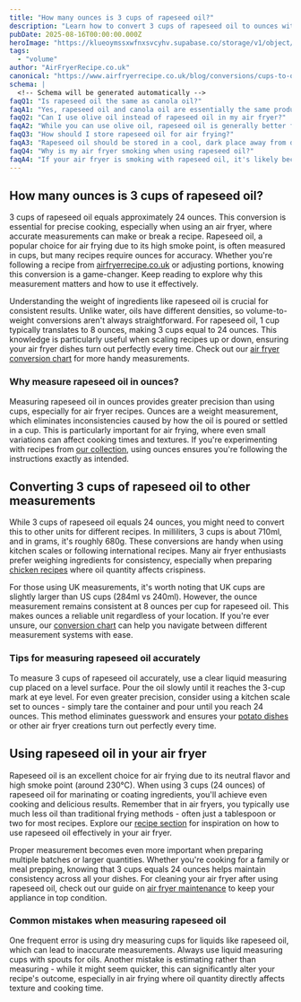 ```yaml
---
title: "How many ounces is 3 cups of rapeseed oil?"
description: "Learn how to convert 3 cups of rapeseed oil to ounces with our simple guide. Perfect for air fryer recipes and precise cooking measurements."
pubDate: 2025-08-16T00:00:00.000Z
heroImage: "https://klueoymssxwfnxsvcyhv.supabase.co/storage/v1/object/public/Shmucket/how-many-ounces-is-3-cups-of-rapeseed-oil.webp"
tags:
  - "volume"
author: "AirFryerRecipe.co.uk"
canonical: "https://www.airfryerrecipe.co.uk/blog/conversions/cups-to-ounces/how-many-ounces-is-3-cups-of-rapeseed-oil"
schema: |
  <!-- Schema will be generated automatically -->
faqQ1: "Is rapeseed oil the same as canola oil?"
faqA1: "Yes, rapeseed oil and canola oil are essentially the same product. Canola oil is a specific type of rapeseed oil that's been bred to have lower levels of erucic acid, making it more suitable for cooking. Both have similar properties and can be used interchangeably in recipes, including air fryer cooking."
faqQ2: "Can I use olive oil instead of rapeseed oil in my air fryer?"
faqA2: "While you can use olive oil, rapeseed oil is generally better for air frying due to its higher smoke point. Olive oil (especially extra virgin) has a lower smoke point and may start to burn at typical air fryer temperatures. For best results, stick with rapeseed oil when possible, or use light olive oil if that's all you have available."
faqQ3: "How should I store rapeseed oil for air frying?"
faqA3: "Rapeseed oil should be stored in a cool, dark place away from direct sunlight. While it doesn't need refrigeration, keeping it in a cupboard or pantry will help maintain its quality. Always check for any off smells before use, as rancid oil can affect both flavor and health benefits."
faqQ4: "Why is my air fryer smoking when using rapeseed oil?"
faqA4: "If your air fryer is smoking with rapeseed oil, it's likely because the temperature is too high or you've used too much oil. Rapeseed oil has a high smoke point (around 230°C), but exceeding this or having oil drip onto heating elements can cause smoke. Try reducing the temperature slightly and ensure you're using just enough oil to lightly coat your food."
---
```

<h2>How many ounces is 3 cups of rapeseed oil?</h2>
<p>3 cups of rapeseed oil equals approximately 24 ounces. This conversion is essential for precise cooking, especially when using an air fryer, where accurate measurements can make or break a recipe. Rapeseed oil, a popular choice for air frying due to its high smoke point, is often measured in cups, but many recipes require ounces for accuracy. Whether you're following a recipe from <a href=https://www.airfryerrecipe.co.uk/>airfryerrecipe.co.uk</a> or adjusting portions, knowing this conversion is a game-changer. Keep reading to explore why this measurement matters and how to use it effectively.</p>
<p>Understanding the weight of ingredients like rapeseed oil is crucial for consistent results. Unlike water, oils have different densities, so volume-to-weight conversions aren't always straightforward. For rapeseed oil, 1 cup typically translates to 8 ounces, making 3 cups equal to 24 ounces. This knowledge is particularly useful when scaling recipes up or down, ensuring your air fryer dishes turn out perfectly every time. Check out our <a href=https://www.airfryerrecipe.co.uk/air-fryer-conversion-chart>air fryer conversion chart</a> for more handy measurements.</p>

<h3>Why measure rapeseed oil in ounces?</h3>
<p>Measuring rapeseed oil in ounces provides greater precision than using cups, especially for air fryer recipes. Ounces are a weight measurement, which eliminates inconsistencies caused by how the oil is poured or settled in a cup. This is particularly important for air frying, where even small variations can affect cooking times and textures. If you're experimenting with recipes from <a href=https://www.airfryerrecipe.co.uk/recipes>our collection</a>, using ounces ensures you're following the instructions exactly as intended.</p>

<h2>Converting 3 cups of rapeseed oil to other measurements</h2>
<p>While 3 cups of rapeseed oil equals 24 ounces, you might need to convert this to other units for different recipes. In milliliters, 3 cups is about 710ml, and in grams, it's roughly 680g. These conversions are handy when using kitchen scales or following international recipes. Many air fryer enthusiasts prefer weighing ingredients for consistency, especially when preparing <a href=https://www.airfryerrecipe.co.uk/recipe-category/chicken>chicken recipes</a> where oil quantity affects crispiness.</p>
<p>For those using UK measurements, it's worth noting that UK cups are slightly larger than US cups (284ml vs 240ml). However, the ounce measurement remains consistent at 8 ounces per cup for rapeseed oil. This makes ounces a reliable unit regardless of your location. If you're ever unsure, our <a href=https://www.airfryerrecipe.co.uk/air-fryer-conversion-chart>conversion chart</a> can help you navigate between different measurement systems with ease.</p>

<h3>Tips for measuring rapeseed oil accurately</h3>
<p>To measure 3 cups of rapeseed oil accurately, use a clear liquid measuring cup placed on a level surface. Pour the oil slowly until it reaches the 3-cup mark at eye level. For even greater precision, consider using a kitchen scale set to ounces - simply tare the container and pour until you reach 24 ounces. This method eliminates guesswork and ensures your <a href=https://www.airfryerrecipe.co.uk/recipe-category/potatoes>potato dishes</a> or other air fryer creations turn out perfectly every time.</p>

<h2>Using rapeseed oil in your air fryer</h2>
<p>Rapeseed oil is an excellent choice for air frying due to its neutral flavor and high smoke point (around 230°C). When using 3 cups (24 ounces) of rapeseed oil for marinating or coating ingredients, you'll achieve even cooking and delicious results. Remember that in air fryers, you typically use much less oil than traditional frying methods - often just a tablespoon or two for most recipes. Explore our <a href=https://www.airfryerrecipe.co.uk/recipes>recipe section</a> for inspiration on how to use rapeseed oil effectively in your air fryer.</p>
<p>Proper measurement becomes even more important when preparing multiple batches or larger quantities. Whether you're cooking for a family or meal prepping, knowing that 3 cups equals 24 ounces helps maintain consistency across all your dishes. For cleaning your air fryer after using rapeseed oil, check out our guide on <a href=https://www.airfryerrecipe.co.uk/air-fryer-cleaner>air fryer maintenance</a> to keep your appliance in top condition.</p>

<h3>Common mistakes when measuring rapeseed oil</h3>
<p>One frequent error is using dry measuring cups for liquids like rapeseed oil, which can lead to inaccurate measurements. Always use liquid measuring cups with spouts for oils. Another mistake is estimating rather than measuring - while it might seem quicker, this can significantly alter your recipe's outcome, especially in air frying where oil quantity directly affects texture and cooking time.</p>
